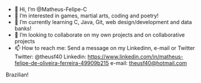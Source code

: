 - 👋 Hi, I’m @Matheus-Felipe-C
- 👀 I’m interested in games, martial arts, coding and poetry!
- 🌱 I’m currently learning C, Java, Git, web design/development and data banks!
- 💞️ I’m looking to collaborate on my own projects and on collaborative projects  
- 📫 How to reach me: Send a message on my Linkedinn, e-mail or Twitter
Twitter: @theusf40
Linkedin: https://www.linkedin.com/in/matheus-felipe-de-oliveira-ferreira-49909b215
e-mail: theusf40@hotmail.com

Brazilian!
